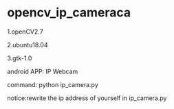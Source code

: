 # opencv_ip_cameraca
1.openCV2.7

2.ubuntu18.04

3.gtk-1.0

android APP:
IP Webcam

command:
python ip_camera.py

notice:rewrite the ip address of yourself in ip_camera.py
